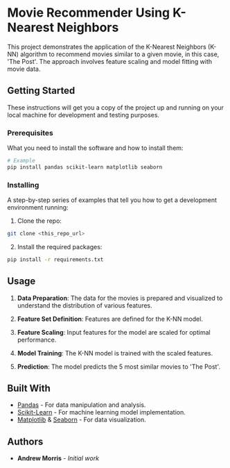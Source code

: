 
# Movie Recommender Using K-Nearest Neighbors

This project demonstrates the application of the K-Nearest Neighbors (K-NN) algorithm to recommend movies similar to a given movie, in this case, 'The Post'. The approach involves feature scaling and model fitting with movie data.

## Getting Started

These instructions will get you a copy of the project up and running on your local machine for development and testing purposes.

### Prerequisites

What you need to install the software and how to install them:

```bash
# Example
pip install pandas scikit-learn matplotlib seaborn
```

### Installing

A step-by-step series of examples that tell you how to get a development environment running:

1. Clone the repo:
```bash
git clone <this_repo_url>
```

2. Install the required packages:
```bash
pip install -r requirements.txt
```

## Usage

1. **Data Preparation**: The data for the movies is prepared and visualized to understand the distribution of various features.

2. **Feature Set Definition**: Features are defined for the K-NN model.

3. **Feature Scaling**: Input features for the model are scaled for optimal performance.

4. **Model Training**: The K-NN model is trained with the scaled features.

5. **Prediction**: The model predicts the 5 most similar movies to 'The Post'.

## Built With

- [Pandas](https://pandas.pydata.org/) - For data manipulation and analysis.
- [Scikit-Learn](https://scikit-learn.org/stable/) - For machine learning model implementation.
- [Matplotlib](https://matplotlib.org/) & [Seaborn](https://seaborn.pydata.org/) - For data visualization.

## Authors

- **Andrew Morris** - *Initial work*
